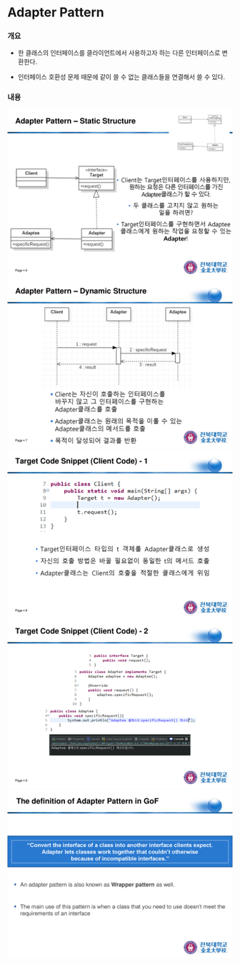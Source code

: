 # Adapter Pattern

### 개요

- 한 클래스의 인터페이스를 클라이언트에서 사용하고자 하는 다른 인터페이스로 변환한다.

- 인터페이스 호환성 문제 때문에 같이 쓸 수 없는 클래스들을 연결해서 쓸 수 있다.

### 내용

![(1)](/assets/adapter/1.jpg)
![(2)](/assets/adapter/2.jpg)
![(3)](/assets/adapter/3.jpg)
![(4)](/assets/adapter/4.jpg)
![(5)](/assets/adapter/5.jpg)
